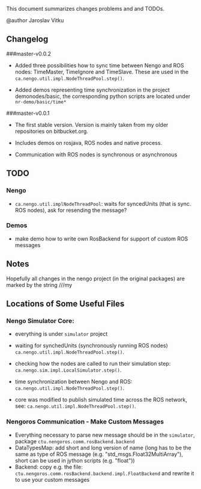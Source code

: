 This document summarizes changes problems and and TODOs.

@author Jaroslav Vitku

Changelog
-----------

###master-v0.0.2

* Added three possibilities how to sync time between Nengo and ROS nodes: TimeMaster, TimeIgnore and TimeSlave. These are used in the `ca.nengo.util.impl.NodeThreadPool.step()`. 

* Added demos representing time synchronization in the project demonodes/basic, the corresponding python scripts are located under `nr-demo/basic/time*`

###master-v0.0.1

* The first stable version. Version is mainly taken from my older repositories on bitbucket.org. 

* Includes demos on rosjava, ROS nodes and native process.

* Communication with ROS nodes is synchronous or asynchronous


TODO
---------------

### Nengo

* `ca.nengo.util.implNodeThreadPool`: waits for syncedUnits (that is sync. ROS nodes), ask for resending the message?


### Demos

* make demo how to write own RosBackend for support of custom ROS messages


Notes
--------
Hopefully all changes in the nengo project (in the original packages) are marked by the string ///my

Locations of Some Useful Files
-------------------------------


### Nengo Simulator Core:

* everything is under `simulator` project
* waiting for synchedUnits (synchronously running ROS nodes) `ca.nengo.util.impl.NodeThreadPool.step()`. 
* checking how the nodes are called to run their simulation step: `ca.nengo.sim.impl.LocalSimulator.step()`.
* time synchronization between Nengo and ROS: `ca.nengo.util.impl.NodeThreadPool.step()`.

* core was modified to publish simulated time across the ROS network, see: `ca.nengo.util.impl.NodeThreadPool.step()`.

### Nengoros Communication - Make Custom Messages

* Everything necessary to parse new message should be in the `simulator`, package `ctu.nengoros.comm.rosBackend.backend`
* DataTypesMap: add short and long version of name (long has to be the same as type of ROS message (e.g. "std_msgs.Float32MultiArray"), short can be used in jython scripts (e.g. "float"))
* Backend: copy e.g. the file: `ctu.nengoros.comm.rosBackend.backend.impl.FloatBackend` and rewrite it to use your custom messages





